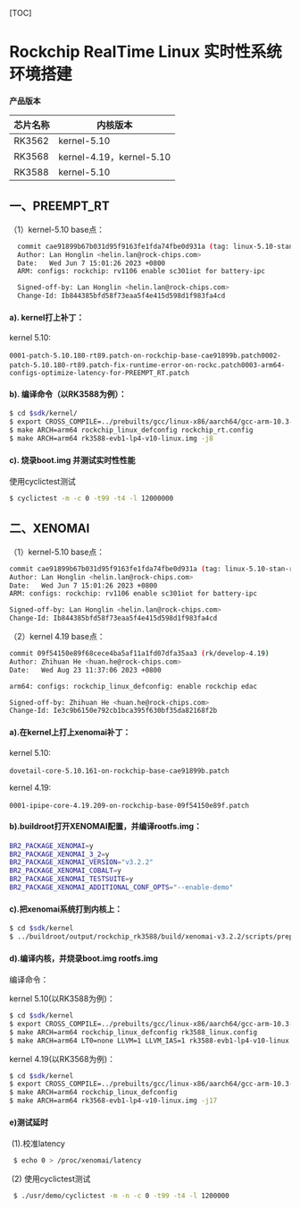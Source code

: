 [TOC]

# Rockchip RealTime Linux 实时性系统环境搭建
**产品版本**

| 芯片名称 | 内核版本                 |
| -------- | ------------------------ |
| RK3562   | kernel-5.10              |
| RK3568   | kernel-4.19，kernel-5.10 |
| RK3588   | kernel-5.10              |

## 一、PREEMPT_RT

（1）kernel-5.10 base点：

```bash
  commit cae91899b67b031d95f9163fe1fda74fbe0d931a (tag: linux-5.10-stan-rkr1)
  Author: Lan Honglin <helin.lan@rock-chips.com>
  Date:   Wed Jun 7 15:01:26 2023 +0800
  ARM: configs: rockchip: rv1106 enable sc301iot for battery-ipc

  Signed-off-by: Lan Honglin <helin.lan@rock-chips.com>
  Change-Id: Ib844385bfd58f73eaa5f4e415d598d1f983fa4cd
```

####   a). kernel打上补丁：

kernel 5.10:

​    `0001-patch-5.10.180-rt89.patch-on-rockchip-base-cae91899b.patch`
​    `0002-patch-5.10.180-rt89.patch-fix-runtime-error-on-rockc.patch`
​    `0003-arm64-configs-optimize-latency-for-PREEMPT_RT.patch`

####   b). 编译命令（以RK3588为例）：

```bash
$ cd $sdk/kernel/
$ export CROSS_COMPILE=../prebuilts/gcc/linux-x86/aarch64/gcc-arm-10.3-2021.07-x86_64-aarch64-none-linux-gnu/bin/aarch64-none-linux-gnu-
$ make ARCH=arm64 rockchip_linux_defconfig rockchip_rt.config 
$ make ARCH=arm64 rk3588-evb1-lp4-v10-linux.img -j8
```

####   c). 烧录boot.img 并测试实时性性能

   使用cyclictest测试

```bash
$ cyclictest -m -c 0 -t99 -t4 -l 12000000
```

## 二、XENOMAI

（1）kernel-5.10 base点：

```bash
commit cae91899b67b031d95f9163fe1fda74fbe0d931a (tag: linux-5.10-stan-rkr1)
Author: Lan Honglin <helin.lan@rock-chips.com>
Date:   Wed Jun 7 15:01:26 2023 +0800  
ARM: configs: rockchip: rv1106 enable sc301iot for battery-ipc

Signed-off-by: Lan Honglin <helin.lan@rock-chips.com>
Change-Id: Ib844385bfd58f73eaa5f4e415d598d1f983fa4cd
```

（2）kernel 4.19 base点：

```bash
commit 09f54150e89f68cece4ba5af11a1fd07dfa35aa3 (rk/develop-4.19)
Author: Zhihuan He <huan.he@rock-chips.com>
Date:   Wed Aug 23 11:37:06 2023 +0800

arm64: configs: rockchip_linux_defconfig: enable rockchip edac

Signed-off-by: Zhihuan He <huan.he@rock-chips.com>
Change-Id: Ie3c9b6150e792cb1bca395f630bf35da82168f2b
```

####   a).在kernel上打上xenomai补丁：

kernel 5.10:

​     `dovetail-core-5.10.161-on-rockchip-base-cae91899b.patch`

kernel 4.19:

​	`0001-ipipe-core-4.19.209-on-rockchip-base-09f54150e89f.patch`

####   b).buildroot打开XENOMAI配置，并编译rootfs.img：

```bash
BR2_PACKAGE_XENOMAI=y
BR2_PACKAGE_XENOMAI_3_2=y
BR2_PACKAGE_XENOMAI_VERSION="v3.2.2"
BR2_PACKAGE_XENOMAI_COBALT=y
BR2_PACKAGE_XENOMAI_TESTSUITE=y
BR2_PACKAGE_XENOMAI_ADDITIONAL_CONF_OPTS="--enable-demo"
```

####   c).把xenomai系统打到内核上：

```bash
$ cd $sdk/kernel
$ ../buildroot/output/rockchip_rk3588/build/xenomai-v3.2.2/scripts/prepare-kernel.sh --arch=arm64
```

####   d).编译内核，并烧录boot.img  rootfs.img

  编译命令：

kernel 5.10(以RK3588为例)：

```bash
$ cd $sdk/kernel
$ export CROSS_COMPILE=../prebuilts/gcc/linux-x86/aarch64/gcc-arm-10.3-2021.07-x86_64-aarch64-none-linux-gnu/bin/aarch64-none-linux-gnu-
$ make ARCH=arm64 rockchip_linux_defconfig rk3588_linux.config
$ make ARCH=arm64 LT0=none LLVM=1 LLVM_IAS=1 rk3588-evb1-lp4-v10-linux.img -j17
```

kernel 4.19(以RK3568为例)：

```bash
$ cd $sdk/kernel
$ export CROSS_COMPILE=../prebuilts/gcc/linux-x86/aarch64/gcc-arm-10.3-2021.07-x86_64-aarch64-none-linux-gnu/bin/aarch64-none-linux-gnu-
$ make ARCH=arm64 rockchip_linux_defconfig
$ make ARCH=arm64 rk3568-evb1-lp4-v10-linux.img -j17
```
####   e)测试延时 

​    (1).校准latency

```bash
 $ echo 0 > /proc/xenomai/latency 
```

​    (2) 使用cyclictest测试

```bash
 $ ./usr/demo/cyclictest -m -n -c 0 -t99 -t4 -l 1200000
```

